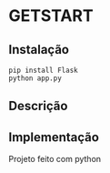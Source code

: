 # GETSTART

## Instalação

```
pip install Flask
python app.py

```

## Descrição

## Implementação

Projeto feito com python